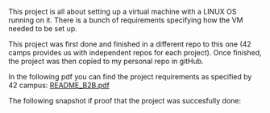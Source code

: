 This project is all about setting up a virtual machine with a LINUX OS running on it. There is a bunch of requirements specifying how the VM needed to be set up. 

This project was first done and finished in a different repo to this one (42 camps provides us with independent repos for each project). Once finished, the project was then copied to my personal repo in gitHub.

In the following pdf you can find the project requirements as specified by 42 campus: [README_B2B.pdf](https://github.com/Alvicina/B2B/files/15310050/README_B2B.pdf)

The following snapshot if proof that the project was succesfully done:



